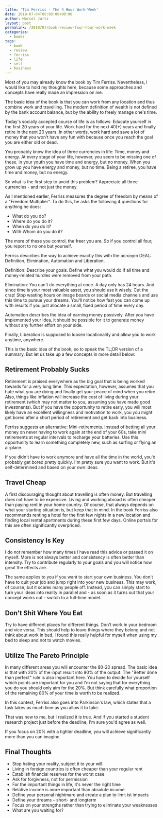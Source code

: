 ```yaml
---
title: 'Tim Ferriss - The 4 Hour Work Week'
date: 2018-07-04T06:00:00+00:00
author: Marcel Jurtz
layout: post
permalink: /2018/07/book-review-four-hour-work-week
categories:
  - books
tags:
  - book
  - review
  - ferriss
  - life
  - self
  - business
---
```


Most of you may already know the book by Tim Ferriss. Nevertheless, I would like to hold my thoughts here, because some approaches and concepts have really made an impression on me.

The basic idea of the book is that you can work from any location and thus combine work and travelling. The modern definition of wealth is not defined by the bank account balance, but by the ability to freely manage one's time.

Today's socially accepted course of life is as follows: Educate yourself in the first 20 years of your life. Work hard for the next 40(+) years and finally retire in the next 20 years. In other words, work hard and save a lot of money that you won't have any fun with because once you reach the goal you are either old or dead.

You probably know the idea of three currencies in life: Time, money and energy. At every stage of your life, however, you seem to be missing one of these. In your youth you have time and energy, but no money. When you grow up you have energy and money, but no time. Being a retiree, you have time and money, but no energy.

So what is the first step to avoid this problem? Appreciate all three currencies - and not just the money. 

As I mentioned earlier, Ferriss measures the degree of freedom by means of a "Freedom Multiplier". To do this, he asks the following 4 questions for anything he does: 

* What do you do? 
* Where do you do it? 
* When do you do it? 
* With Whom do you do it?

The more of these you control, the freer you are. So if you control all four, you report to no one but yourself.

Ferriss describes the way to achieve exactly this with the acronym DEAL: Definition, Elimination, Automation and Liberation. 

Definition: Describe your goals. Define what you would do if all time and money-related hurdles were removed from your path.

Elimination: You can't do everything at once. A day only has 24 hours. And since time is your most valuable asset, you should use it wisely. Cut the crap! Stop wasting hours on image boards or social media channels and use this time to pursue your dreams. You'll notice how fast you can come up with results if you just allocate a small, fixed period of time every day.

Automation describes the idea of earning money passively. After you have implemented your idea, it should be possible for it to generate money without any further effort on your side.

Finally, Liberation is supposed to loosen locationality and allow you to work anytime, anywhere.

This is the basic idea of the book, so to speak the TL;DR version of a summary. But let us take up a few concepts in more detail below:

## Retirement Probably Sucks 

Retirement is praised everywhere as the big goal that is being worked towards for a very long time. This expectation, however, assumes that you hate what you are doing and finally get your peace of mind when you retire. Also, things like inflation will increase the cost of living during your retirement (which may not matter to you, assuming you have made good investments). But if you have the opportunity to retire early, you will most likely have an excellent willingness and motivation to work, you you might get bored after a short period of retirement and get back into business. 

Ferriss suggests an alternative: Mini-retirements. Instead of betting all your money on never having to work again at the end of your 60s, take mini retirements at regular intervals to recharge your batteries. Use this opportunity to learn something completely new, such as surfing or flying an airplane. 

If you didn't have to work anymore and have all the time in the world, you'd probably get bored pretty quickly. I'm pretty sure you want to work. But it's self-determined and based on your own ideas.

## Travel Cheap 

A first discouraging thought about travelling is often money. But travelling does not have to be expensive. Living and working abroad is often cheaper than paying rent in your home country. Of course, that always depends on what your starting situation is, but keep that in mind. In the book Ferriss also recommends renting a hotel for the first few nights in a new location and finding local rental apartments during these first few days. Online portals for this are often significantly overpriced. 

## Consistency Is Key

I do not remember how many times I have read this advice or passed it on myself. More is not always better and consistency is often better than intensity. Try to contribute regularly to your goals and you will notice how great the effects are.  

The same applies to you if you want to start your own business. You don't have to quit your job and jump right into your new business. This may work, of course, but it scares many people off. Instead, you can simply start to turn your ideas into reality in parallel and - as soon as it turns out that your concept works out - switch to a full-time model. 

## Don't Shit Where You Eat

Try to have different places for different things. Don't work in your bedroom and vice versa. This should help to leave things where they belong and not think about work in bed. I found this really helpful for myself when using my bed to sleep and not to watch movies.

## Utilize The Pareto Principle

In many different areas you will encounter the 80-20 spread. The basic idea is that with 20% of the input result into 80% of the output. The "Better done than perfect" rule is also important here. You have to decide for yourself which points are important for you and I'm not saying that for everything you do you should only aim for the 20%. But think carefully what proportion of the remaining 80% of your time is worth to be realized.

In this context, Ferriss also goes into Parkinson's law, which states that a task takes as much time as you allow it to take.

That was new to me, but I realized it is true. And if you started a student research project just before the deadline, I'm sure you'd agree as well.

If you focus on 20% with a tighter deadline, you will achieve significantly more than you can imagine. 

## Final Thoughts

* Stop hating your reality, subject it to your will 
* Living in foreign countries is often cheaper than your regular rent 
* Establish financial reserves for the worst case 
* Ask for forgivness, not for permission 
* For the important things in life, it's never the right time 
* Relative income is more important than absolute income 
* Define your personal nightmare and create a plan to limit ist impacts 
* Define your dreams – short- and longterm 
* Focus on your strengths rather than trying to eliminate your weaknesses 
* What are you waiting for? 